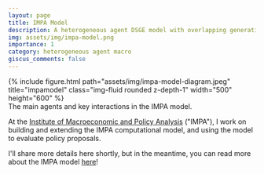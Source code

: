 ```yaml
---
layout: page
title: IMPA Model
description: A heterogeneous agent DSGE model with overlapping generations household sector.
img: assets/img/impa-model.png
importance: 1
category: heterogeneous agent macro
giscus_comments: false
---
```


<div class="row">
    <div class="col-sm mt-3 mt-md-0" style="display: flex; justify-content: center;">
        {% include figure.html path="assets/img/impa-model-diagram.jpeg" title="impamodel" class="img-fluid rounded z-depth-1" width="500" height="600" %}
    </div>
</div>
<div class="caption">
    The main agents and key interactions in the IMPA model.
</div>

At the [Institute of Macroeconomic and Policy Analysis](https://impa.american.edu/) ("IMPA"), I work on building and extending the IMPA computational model, and using the model to evaluate policy proposals.

I'll share more details here shortly, but in the meantime, you can read more about the IMPA model [here](https://impa.american.edu/impa-model/)!
